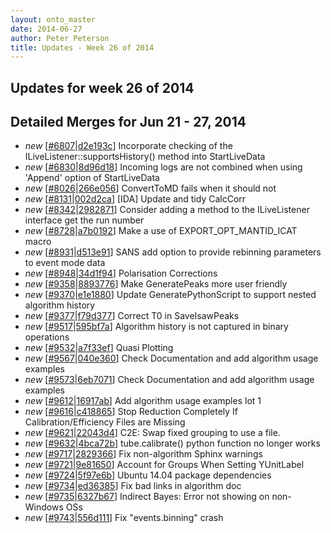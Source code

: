 ```yaml
---
layout: onto_master
date: 2014-06-27
author: Peter Peterson
title: Updates - Week 26 of 2014
---
```

Updates for week 26 of 2014
---------------------------

Detailed Merges for Jun 21 - 27, 2014
-------------------------------------
* *new* \[[#6807](http://trac.mantidproject.org/mantid/ticket/6807)\|[d2e193c](https://github.com/mantidproject/mantid/commit/d2e193cbe0d52afd29b2f7a692355d2749f583e4)\] Incorporate checking of the ILiveListener::supportsHistory() method into StartLiveData
* *new* \[[#6830](http://trac.mantidproject.org/mantid/ticket/6830)\|[8d96d18](https://github.com/mantidproject/mantid/commit/8d96d184b22f0c6c7778543da3772084ff7be8ad)\] Incoming logs are not combined when using 'Append' option of StartLiveData
* *new* \[[#8026](http://trac.mantidproject.org/mantid/ticket/8026)\|[266e056](https://github.com/mantidproject/mantid/commit/266e0563595adc4266390d520d0a688d3742ac09)\] ConvertToMD fails when it should not
* *new* \[[#8131](http://trac.mantidproject.org/mantid/ticket/8131)\|[002d2ca](https://github.com/mantidproject/mantid/commit/002d2caa22f0b65b46f1414ea6483533370eea60)\] [IDA] Update and tidy CalcCorr
* *new* \[[#8342](http://trac.mantidproject.org/mantid/ticket/8342)\|[2982871](https://github.com/mantidproject/mantid/commit/29828711ddd04bc98f1dfb06e492cf2f28e74253)\] Consider adding a method to the ILiveListener interface get the run number
* *new* \[[#8728](http://trac.mantidproject.org/mantid/ticket/8728)\|[a7b0192](https://github.com/mantidproject/mantid/commit/a7b0192001d16f87f32e8283134bb1b30cadc8e5)\] Make a use of EXPORT_OPT_MANTID_ICAT macro
* *new* \[[#8931](http://trac.mantidproject.org/mantid/ticket/8931)\|[d513e91](https://github.com/mantidproject/mantid/commit/d513e916fa0c9319f869ca84f9a218eca59af00d)\] SANS add option to provide rebinning parameters to event mode data
* *new* \[[#8948](http://trac.mantidproject.org/mantid/ticket/8948)\|[34d1f94](https://github.com/mantidproject/mantid/commit/34d1f94cee21bdb48449d9754940f007aa9d319e)\] Polarisation Corrections
* *new* \[[#9358](http://trac.mantidproject.org/mantid/ticket/9358)\|[8893776](https://github.com/mantidproject/mantid/commit/8893776713f71b6552bebee280e74504d9f8be2f)\] Make GeneratePeaks more user friendly
* *new* \[[#9370](http://trac.mantidproject.org/mantid/ticket/9370)\|[e1e1880](https://github.com/mantidproject/mantid/commit/e1e1880c48751ccabcdef6a7fbe42e8bc295f32c)\] Update GeneratePythonScript to support nested algorithm history
* *new* \[[#9377](http://trac.mantidproject.org/mantid/ticket/9377)\|[f79d377](https://github.com/mantidproject/mantid/commit/f79d377e85f11423640447d3b8cd4a4e667074a7)\] Correct T0 in SaveIsawPeaks
* *new* \[[#9517](http://trac.mantidproject.org/mantid/ticket/9517)\|[595bf7a](https://github.com/mantidproject/mantid/commit/595bf7ac4e0dc6272703659f03522b48202bc844)\] Algorithm history is not captured in binary operations
* *new* \[[#9532](http://trac.mantidproject.org/mantid/ticket/9532)\|[a7f33ef](https://github.com/mantidproject/mantid/commit/a7f33ef7520e701b45e677c17288526c86abdc13)\] Quasi Plotting
* *new* \[[#9567](http://trac.mantidproject.org/mantid/ticket/9567)\|[040e360](https://github.com/mantidproject/mantid/commit/040e36099e0b9c97121800e6cca9b1139b441acc)\] Check Documentation and add algorithm usage examples
* *new* \[[#9573](http://trac.mantidproject.org/mantid/ticket/9573)\|[6eb7071](https://github.com/mantidproject/mantid/commit/6eb70713e4cb697f40b7311e86501b7c1fab4ecc)\] Check Documentation and add algorithm usage examples
* *new* \[[#9612](http://trac.mantidproject.org/mantid/ticket/9612)\|[16917ab](https://github.com/mantidproject/mantid/commit/16917ab7b8f21602d5e380fdd4c0b644853e24e0)\] Add algorithm usage examples lot 1
* *new* \[[#9616](http://trac.mantidproject.org/mantid/ticket/9616)\|[c418865](https://github.com/mantidproject/mantid/commit/c418865dfbc96ada28abd534f1221035ed1041a8)\] Stop Reduction Completely If Calibration/Efficiency Files are Missing
* *new* \[[#9621](http://trac.mantidproject.org/mantid/ticket/9621)\|[22043d4](https://github.com/mantidproject/mantid/commit/22043d45386c1f03a40b28fc01f398ebf913d153)\] C2E: Swap fixed grouping to use a file.
* *new* \[[#9632](http://trac.mantidproject.org/mantid/ticket/9632)\|[4bca72b](https://github.com/mantidproject/mantid/commit/4bca72bba12f59d27253e1fd396725def9919c43)\] tube.calibrate() python function no longer works
* *new* \[[#9717](http://trac.mantidproject.org/mantid/ticket/9717)\|[2829366](https://github.com/mantidproject/mantid/commit/28293665425b5b37e08d1be752044861845e5b60)\] Fix non-algorithm Sphinx warnings
* *new* \[[#9721](http://trac.mantidproject.org/mantid/ticket/9721)\|[9e81650](https://github.com/mantidproject/mantid/commit/9e816503f527dccf5f214ac29c877779e7ea88ca)\] Account for Groups When Setting YUnitLabel
* *new* \[[#9724](http://trac.mantidproject.org/mantid/ticket/9724)\|[5f97e6b](https://github.com/mantidproject/mantid/commit/5f97e6b31a3eae8a72f2602a533026798ef887c4)\] Ubuntu 14.04 package dependencies
* *new* \[[#9734](http://trac.mantidproject.org/mantid/ticket/9734)\|[ed36385](https://github.com/mantidproject/mantid/commit/ed36385e17135e09c353a0086b20462ee85bd172)\] Fix bad links in algorithm doc
* *new* \[[#9735](http://trac.mantidproject.org/mantid/ticket/9735)\|[6327b67](https://github.com/mantidproject/mantid/commit/6327b675dabc374f63eed29bbf81269a4113f460)\] Indirect Bayes: Error not showing on non-Windows OSs
* *new* \[[#9743](http://trac.mantidproject.org/mantid/ticket/9743)\|[556d111](https://github.com/mantidproject/mantid/commit/556d1114df4728451fa291ab55ea0a3d7c269e8b)\] Fix "events.binning" crash
